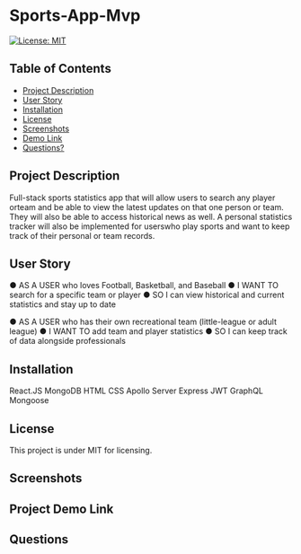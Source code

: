 # Sports-App-Mvp

[![License: MIT](https://img.shields.io/badge/License-MIT-yellow.svg)](https://opensource.org/licenses/MIT)

  ## Table of Contents

  * [Project Description](#project-description)
  * [User Story](#user-story)
  * [Installation](#installation)
  * [License](#license)
  * [Screenshots](#screenshots)
  * [Demo Link](#Project-Demo-Link)
  * [Questions?](#questions)
  
  ## Project Description
  
  Full-stack sports statistics app that will allow users to search any player orteam and be able to view the latest updates on that one person or team. They will also be able to access historical news as well. A personal statistics tracker will also be implemented for userswho play sports and want to keep track of their personal or team records.

  ## User Story
  
  ● AS A USER who loves Football, Basketball, and Baseball
  ● I WANT TO search for a specific team or player
  ● SO I can view historical and current statistics and stay up to date
  
  ● AS A USER who has their own recreational team (little-league or adult league)
  ● I WANT TO add team and player statistics
  ● SO I can keep track of data alongside professionals

  ## Installation
  
  React.JS
  MongoDB
  HTML
  CSS
  Apollo Server
  Express
  JWT
  GraphQL
  Mongoose
  
  ## License
  
  This project is under MIT for licensing.

  ## Screenshots

  ## Project Demo Link
  
  ## Questions
  
